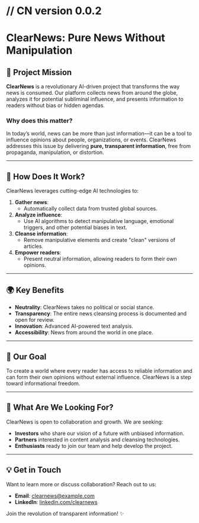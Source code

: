 ﻿# // CN version 0.0.2

# ClearNews: Pure News Without Manipulation

## 🌟 Project Mission

**ClearNews** is a revolutionary AI-driven project that transforms the way news is consumed. Our platform collects news from around the globe, analyzes it for potential subliminal influence, and presents information to readers without bias or hidden agendas.

### Why does this matter?

In today’s world, news can be more than just information—it can be a tool to influence opinions about people, organizations, or events. ClearNews addresses this issue by delivering **pure, transparent information**, free from propaganda, manipulation, or distortion.

---

## 🧠 How Does It Work?

ClearNews leverages cutting-edge AI technologies to:

1. **Gather news**:
   - Automatically collect data from trusted global sources.
2. **Analyze influence**:
   - Use AI algorithms to detect manipulative language, emotional triggers, and other potential biases in text.
3. **Cleanse information**:
   - Remove manipulative elements and create "clean" versions of articles.
4. **Empower readers**:
   - Present neutral information, allowing readers to form their own opinions.

---

## 🌍 Key Benefits

- **Neutrality**: ClearNews takes no political or social stance.
- **Transparency**: The entire news cleansing process is documented and open for review.
- **Innovation**: Advanced AI-powered text analysis.
- **Accessibility**: News from around the world in one place.

---

## 🔮 Our Goal

To create a world where every reader has access to reliable information and can form their own opinions without external influence. ClearNews is a step toward informational freedom.

---

## 🚀 What Are We Looking For?

ClearNews is open to collaboration and growth. We are seeking:

- **Investors** who share our vision of a future with unbiased information.
- **Partners** interested in content analysis and cleansing technologies.
- **Enthusiasts** ready to join our team and help develop the project.

---

## 💡 Get in Touch

Want to learn more or discuss collaboration? Reach out to us:

- **Email**: [clearnews@example.com](mailto:clearnews@example.com)
- **LinkedIn**: [linkedin.com/clearnews](https://linkedin.com/clearnews)

Join the revolution of transparent information! ✨